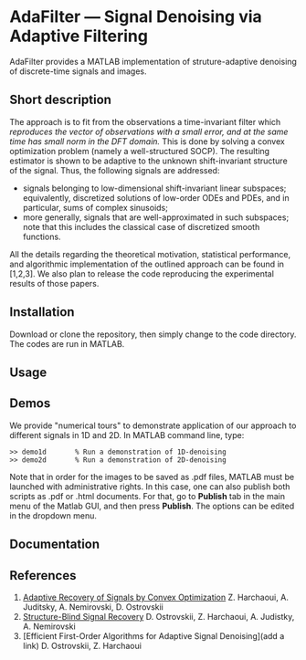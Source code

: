 # AdaFilter — Signal Denoising via Adaptive Filtering

AdaFilter provides a MATLAB implementation of struture-adaptive denoising of discrete-time signals and images.

## Short description

The approach is to fit from the observations a time-invariant filter which *reproduces the vector of observations with a small error, and at the same time has small norm in the DFT domain.* This is done by solving a convex optimization problem (namely a well-structured SOCP).
The resulting estimator is shown to be adaptive to the unknown shift-invariant structure of the signal. Thus, the following signals are addressed:
- signals belonging to low-dimensional shift-invariant linear subspaces; equivalently, discretized solutions of low-order ODEs and PDEs, and in particular, sums of complex sinusoids;
- more generally, signals that are well-approximated in such subspaces; note that this includes the classical case of discretized smooth functions.

All the details regarding the theoretical motivation, statistical performance, and algorithmic implementation of the outlined approach can be found in [1,2,3]. We also plan to release the code reproducing the experimental results of those papers.

## Installation
Download or clone the repository, then simply change to the code directory. The codes are run in MATLAB.

## Usage


## Demos
We provide "numerical tours" to demonstrate application of our approach to different signals in 1D and 2D. In MATLAB command line, type:
```
>> demo1d       % Run a demonstration of 1D-denoising
>> demo2d       % Run a demonstration of 2D-denoising
```
Note that in order for the images to be saved as .pdf files, MATLAB must be launched with administrative rights. 
In this case, one can also publish both scripts as .pdf or .html documents. For that, go to **Publish** tab in the main menu of the Matlab GUI, and then press **Publish**. The options can be edited in the dropdown menu.

## Documentation


## References
1. [Adaptive Recovery of Signals by Convex Optimization](https://hal.inria.fr/hal-01250215) Z. Harchaoui, A. Juditsky, A. Nemirovski, D. Ostrovskii
2. [Structure-Blind Signal Recovery](https://arxiv.org/abs/1607.05712) D. Ostrovskii, Z. Harchaoui, A. Judistky, A. Nemirovski
3. [Efficient First-Order Algorithms for Adaptive Signal Denoising](add a link) D. Ostrovskii, Z. Harchaoui
